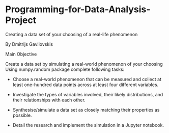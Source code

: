 
# Programming-for-Data-Analysis-Project

Creating a data set of your choosing of a real-life phenomenon

By Dmitrijs Gavilovskis

Main Objective


Create a data set by simulating a real-world phenomenon of your choosing
Using numpy.random package complete following tasks:

- Choose a real-world phenomenon that can be measured and collect at least one-hundred data points across at least four different variables.

- Investigate the types of variables involved, their likely distributions, and their relationships with each other.

- Synthesise/simulate a data set as closely matching their properties as possible.

- Detail the research and implement the simulation in a Jupyter notebook.
